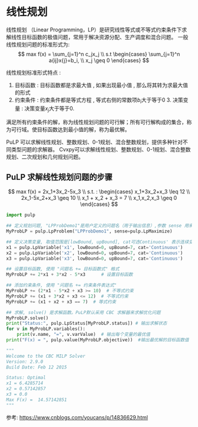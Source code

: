 # 线性规划

线性规划 （Linear Programming，LP）是研究线性等式或不等式约束条件下求解线性目标函数的极值问题，常用于解决资源分配、生产调度和混合问题。
一般线性规划问题的标准形式为:
$$
max f(x) = \sum_{j=1}^n c_jx_j \\
s.t
\begin{cases}
\sum_{j=1}^n a{ij}x{j}=b_i, \\
x_j \geq 0
\end{cases}
$$

线性规划标准形式特点 :

1. 目标函数 : 目标函数都是求最大值 , 如果出现最小值 , 那么将其转为求最大值的形式
2. 约束条件 : 约束条件都是等式方程 , 等式右侧的常数项$b_i$大于等于0
​3. 决策变量 : 决策变量$x_j$大于等于0.



满足所有约束条件的解，称为线性规划问题的可行解；所有可行解构成的集合，称为可行域。使目标函数达到最小值的解，称为最优解。

PuLP 可以求解线性规划、整数规划、0-1规划、混合整数规划，提供多种针对不同类型问题的求解器。
Cvxpy可以求解线性规划、整数规划、0-1规划、混合整数规划、二次规划和几何规划问题。


## PuLP 求解线性规划问题的步骤

$$
max f(x) = 2x_1+3x_2-5x_3 \\
s.t. :
\begin{cases}
x_1+3x_2+x_3 \leq 12 \\
2x_1-5x_2+x_3 \geq 10 \\
x_1 + x_2 + x_3 = 7 \\
x_1,x_2,x_3 \geq 0
\end{cases}
$$

```python
import pulp

## 定义规划问题, "LPProbDemo1"是用户定义的问题名（用于输出信息）,参数 sense 用来指定求最小值/最大值问题，可选参数值：LpMinimize、LpMaximize .
MyProbLP = pulp.LpProblem("LPProbDemo1", sense=pulp.LpMaximize)

## 定义决策变量, 取值范围是[lowBound, upBound], cat可选Continuous' 表示连续变量（默认值）、'Integer'表示离散变量（用于整数规划问题）、' Binary ' 表示0/1变量（用于0/1规划问题）
x1 = pulp.LpVariable('x1', lowBound=0, upBound=7, cat='Continuous') 
x2 = pulp.LpVariable('x2', lowBound=0, upBound=7, cat='Continuous')
x3 = pulp.LpVariable('x3', lowBound=0, upBound=7, cat='Continuous') 

## 设置目标函数, 使用 "问题名 += 目标函数式" 格式
MyProbLP += 2*x1 + 3*x2 - 5*x3  	# 设置目标函数

## 添加约束条件, 使用 "问题名 += 约束条件表达式"
MyProbLP += (2*x1 - 5*x2 + x3 >= 10)  # 不等式约束
MyProbLP += (x1 + 3*x2 + x3 <= 12)  # 不等式约束
MyProbLP += (x1 + x2 + x3 == 7)  # 等式约束

## 求解, solve() 是求解函数。PuLP默认采用 CBC 求解器来求解优化问题
MyProbLP.solve()
print("Status:", pulp.LpStatus[MyProbLP.status]) # 输出求解状态
for v in MyProbLP.variables():
    print(v.name, "=", v.varValue)  # 输出每个变量的最优值
print("F(x) = ", pulp.value(MyProbLP.objective))  #输出最优解的目标函数值    

"""
Welcome to the CBC MILP Solver 
Version: 2.9.0 
Build Date: Feb 12 2015 

Status: Optimal
x1 = 6.4285714
x2 = 0.57142857
x3 = 0.0
Max F(x) =  14.57142851
"""

```



参考:
https://www.cnblogs.com/youcans/p/14836629.html